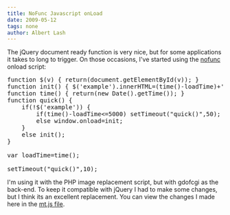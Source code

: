 ```yaml
---
title: NoFunc Javascript onLoad
date: 2009-05-12
tags: none
author: Albert Lash
---
```

The jQuery document ready function is very nice, but for some applications it takes to long to trigger. On those occasions, I've started using the <a href="http://nofunc.org/" rel="nofollow">nofunc</a> onload script:

<pre>function $(v) { return(document.getElementById(v)); }
function init() { $('example').innerHTML=(time()-loadTime)+'ms'; }
function time() { return(new Date().getTime()); }
function quick() {
    if(!$('example')) {
        if(time()-loadTime&lt;=5000) setTimeout("quick()",50);
        else window.onload=init;
    }
    else init();
}

var loadTime=time();

setTimeout("quick()",10);</pre>I'm using it with the PHP image replacement script, but with gdofcgi as the back-end. To keep it compatible with jQuery I had to make some changes, but I think its an excellent replacement. You can view the changes I made here in the <a href="http://www.sketch99.com/blog/mt.js" rel="nofollow">mt.js file</a>.

